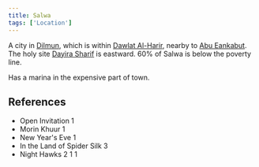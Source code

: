 ```yaml
---
title: Salwa
tags: ['Location']
---
```

A city in [Dilmun](wiki/dilmun.md), which is within [Dawlat Al-Harir](wiki/Dawlat%20al-harir.md), nearby to [Abu Eankabut](wiki/abu-eankabut.md). The holy site [Dayira Sharif](wiki/Dayira%20Sharif) is eastward. 60% of Salwa is below the poverty line.

Has a marina in the expensive part of town.

## References
- Open Invitation 1
- Morin Khuur 1
- New Year's Eve 1
- In the Land of Spider Silk 3
- Night Hawks 2 1
1
